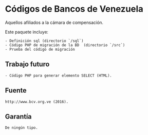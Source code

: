 # Códigos de Bancos de Venezuela

Aquellos afiliados a la cámara de compensación.

Este paquete incluye:

	- Definición sql (directorio `/sql`)
	- Código PHP de migración de la BD  (directorio `/src`)
	- Prueba del código de migración 


## Trabajo futuro

	- Código PHP para generar elemento SELECT (HTML).



## Fuente

	http://www.bcv.org.ve (2016).


## Garantía

	De ningún tipo. 
